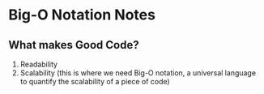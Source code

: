 # Big-O Notation Notes

## What makes Good Code?
1. Readability
2. Scalability (this is where we need Big-O notation, a universal language to quantify the scalability of a piece of code)